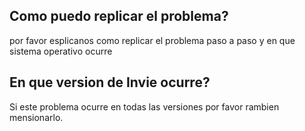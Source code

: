 ## Como puedo replicar el problema?
por favor esplicanos como replicar el problema paso a paso y en que sistema operativo ocurre
## En que version de Invie ocurre?
Si este problema ocurre en todas las versiones por favor rambien mensionarlo.
